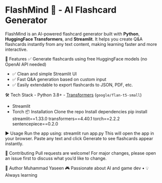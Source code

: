 # FlashMind 🧠 - AI Flashcard Generator 
FlashMind is an AI-powered flashcard generator built with **Python**, **HuggingFace Transformers**, and **Streamlit**. 
It helps you create Q&A flashcards instantly from any text content, making learning faster and more interactive. 

🚀 Features 
✅ Generate flashcards using free HuggingFace models (no OpenAI API needed)
- ✅ Clean and simple Streamlit UI
- ✅ Fast Q&A generation based on custom input
- ✅ Easily extendable to export flashcards to JSON, PDF, etc.
  
🛠️ Tech Stack - Python 3.8+ - [Transformers](https://huggingface.co/docs/transformers/index) (`google/flan-t5-small`)
- Streamlit
- Torch
📦 Installation
 Clone the repo
 Install dependencies
 pip install
streamlit==1.33.0
transformers==4.40.1
torch==2.2.2
sentencepiece==0.2.0

▶️ Usage 
Run the app using: streamlit run app.py This will open the app in your browser.
Paste any text and click Generate to see flashcards appear instantly.

🤝 Contributing Pull requests are welcome! For major changes, please open an issue first to discuss what you’d like to change.

🙌 Author Muhammad Yaseen 🎮 Passionate about AI and game dev • 💡 Always learning
